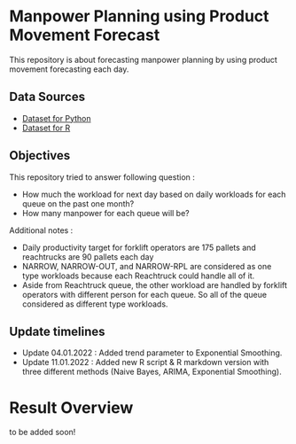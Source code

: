 # Manpower Planning using Product Movement Forecast

This repository is about forecasting manpower planning by using product movement forecasting each day.

## Data Sources
- [Dataset for Python](https://github.com/dhykac/manpower_planning/blob/main/PRODUCTIVITY%20DESEMBER%202021.XLSX)
- [Dataset for R](https://github.com/dhykac/manpower_planning/blob/main/manpower_planning.R)

## Objectives
This repository tried to answer following question :
- How much the workload for next day based on daily workloads for each queue on the past one month?
- How many manpower for each queue will be?

Additional notes :
- Daily productivity target for forklift operators are 175 pallets and reachtrucks are 90 pallets each day
- NARROW, NARROW-OUT, and NARROW-RPL are considered as one type workloads because each Reachtruck could handle all of it.
- Aside from Reachtruck queue, the other workload are handled by forklift operators with different person for each queue. So all of the queue considered as different type workloads.

## Update timelines
- Update 04.01.2022 : Added trend parameter to Exponential Smoothing.
- Update 11.01.2022 : Added new R script & R markdown version with three different methods (Naive Bayes, ARIMA, Exponential Smoothing).

# Result Overview
to be added soon!
